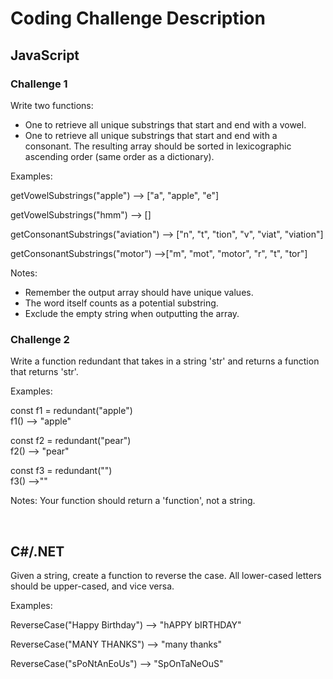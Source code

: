 # Coding Challenge Description

## JavaScript

### Challenge 1

Write two functions:

- One to retrieve all unique substrings that start and end with a vowel.
- One to retrieve all unique substrings that start and end with a consonant.
The resulting array should be sorted in lexicographic ascending order (same order as a dictionary).

Examples:

getVowelSubstrings("apple")
--> ["a", "apple", "e"]

getVowelSubstrings("hmm") --> []

getConsonantSubstrings("aviation")
--> ["n", "t", "tion", "v", "viat", "viation"]

getConsonantSubstrings("motor")
-->["m", "mot", "motor", "r", "t", "tor"]

Notes:
- Remember the output array should have unique values.
- The word itself counts as a potential substring.
- Exclude the empty string when outputting the array.

### Challenge 2

Write a function redundant that takes in a string 'str' and returns a function that returns 'str'.

Examples:

const f1 = redundant("apple")
<br>
f1() --> "apple"

const f2 = redundant("pear")
<br>
f2() --> "pear"

const f3 = redundant("")
<br>
f3() -->""

Notes:
Your function should return a 'function', not a string.

<br>

## C#/.NET

Given a string, create a function to reverse the case. All lower-cased letters should be upper-cased, and vice versa.

Examples:

ReverseCase("Happy Birthday") --> "hAPPY bIRTHDAY"

ReverseCase("MANY THANKS") --> "many thanks"

ReverseCase("sPoNtAnEoUs") --> "SpOnTaNeOuS"
